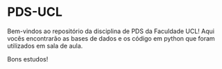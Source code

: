 # PDS-UCL

Bem-vindos ao repositório da disciplina de PDS da Faculdade UCL! Aqui vocês encontrarão as bases de dados e os código em python que foram utilizados em sala de aula.

Bons estudos!
